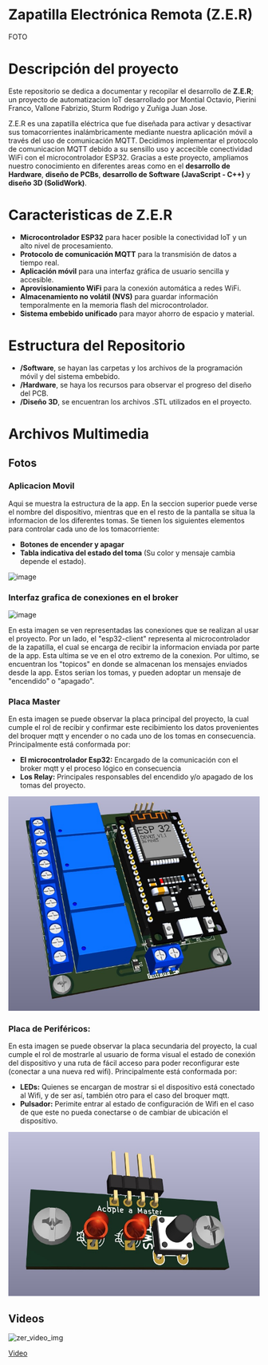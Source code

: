 #  Zapatilla Electrónica Remota (Z.E.R)
FOTO

# Descripción del proyecto
Este repositorio se dedica a documentar y recopilar el desarrollo de **Z.E.R**; un proyecto de automatizacion IoT desarrollado por Montial Octavio, Pierini Franco, Vallone Fabrizio, Sturm Rodrigo y Zuñiga Juan Jose.

Z.E.R es una zapatilla eléctrica que fue diseñada para activar y desactivar sus tomacorrientes inalámbricamente mediante nuestra aplicación móvil a través del uso de comunicación MQTT.
Decidimos implementar el protocolo de comunicacion MQTT debido a su sensillo uso y accecible conectividad WiFi con el microcontrolador ESP32.
Gracias a este proyecto, ampliamos nuestro conocimiento en diferentes areas como en el **desarrollo de Hardware**, **diseño de PCBs**, **desarrollo de Software (JavaScript - C++)** y **diseño 3D (SolidWork)**.

# Caracteristicas de Z.E.R
* **Microcontrolador ESP32** para hacer posible la conectividad IoT y un alto nivel de procesamiento.
* **Protocolo de comunicación MQTT** para la transmisión de datos a tiempo real.
* **Aplicación móvil** para una interfaz gráfica de usuario sencilla y accesible.
*  **Aprovisionamiento WiFi** para la conexión automática a redes WiFi.
* **Almacenamiento no volátil (NVS)** para guardar información temporalmente en la memoria flash del microcontrolador.
* **Sistema embebido unificado** para mayor ahorro de espacio y material.

#  Estructura del Repositorio
* **/Software**, se hayan las carpetas y los archivos de la programación móvil y del sistema embebido.
* **/Hardware**, se haya los recursos para observar el progreso del diseño del PCB.
* **/Diseño 3D**, se encuentran los archivos .STL  utilizados en el proyecto.

# Archivos Multimedia

## Fotos
### Aplicacion Movil

Aqui se muestra la estructura de la app. En la seccion superior puede verse el nombre del dispositivo, mientras que en el resto de la pantalla se situa la informacion de los diferentes tomas. Se tienen los siguientes elementos para controlar cada uno de los tomacorriente: 

* **Botones de encender y apagar**
* **Tabla indicativa del estado del toma** (Su color y mensaje cambia depende el estado).

![image](https://github.com/RodrigoSturm14/Zapatilla-Electronica-Remota-Z.E.R-/assets/133114947/24666520-1219-45d1-9a69-8cec763d5a1d)

### Interfaz grafica de conexiones en el broker

![image](https://github.com/RodrigoSturm14/Zapatilla-Electronica-Remota-Z.E.R-/assets/133114947/0cc4edf8-5742-42b1-85bf-aca77e879125)

En esta imagen se ven representadas las conexiones que se realizan al usar el proyecto. Por un lado, el "esp32-client" representa al microcontrolador de la zapatilla, el cual se encarga de recibir la informacion enviada por parte de la app. Esta ultima se ve en el otro extremo de la conexion. Por ultimo, se encuentran los "topicos" en donde se almacenan los mensajes enviados desde la app. Estos serian los tomas, y pueden adoptar un mensaje de "encendido" o "apagado".

### Placa Master

En esta imagen se puede observar la placa principal del proyecto, la cual cumple el rol de recibir y confirmar este recibimiento los datos provenientes del broquer mqtt y encender o no cada uno de los tomas en consecuencia.
Principalmente está conformada por:
* **El microcontrolador Esp32:** Encargado de la comunicación con el broker mqtt y el proceso lógico en consecuencia
* **Los Relay:** Principales responsables del encendido y/o apagado de los tomas del proyecto.

![image](https://github.com/RodrigoSturm14/Zapatilla-Electronica-Remota-Z.E.R-/blob/main/Hardware/0.4/Imagen%203d%20con%20esp.jpg)

### Placa de Periféricos:

En esta imagen se puede observar la placa secundaria del proyecto, la cual cumple el rol de mostrarle al usuario de forma visual el estado de conexión del dispositivo y una ruta de fácil acceso para poder reconfigurar este (conectar a una nueva red wifi). 
Principalmente está conformada por:
* **LEDs:** Quienes se encargan de mostrar si el dispositivo está conectado al Wifi, y de ser así, también otro para el caso del broquer mqtt.
* **Pulsador:** Perimite entrar al estado de configuración de Wifi en el caso de que este no pueda conectarse o de cambiar de ubicación el dispositivo.

![image](https://github.com/RodrigoSturm14/Zapatilla-Electronica-Remota-Z.E.R-/blob/main/Hardware/Acople%20Pull%20y%20led/Imagen%203D%20superior.jpg)


## Videos
![zer_video_img](https://github.com/RodrigoSturm14/Zapatilla-Electronica-Remota-Z.E.R-/assets/105557226/a82fa8dc-b918-444d-a02f-bd17f430531e)

[Video](https://drive.google.com/file/d/11wxJRINLuGf1xzWTfpv2VvfbYe2Eymw4/view?usp=sharing)
